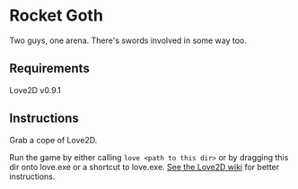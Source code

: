 Rocket Goth
===========
Two guys, one arena. There's swords involved in some way too.

Requirements
------------
Love2D v0.9.1

Instructions
------------
Grab a cope of Love2D.

Run the game by either calling `love <path to this dir>` or by dragging this
dir onto love.exe or a shortcut to love.exe. 
[See the Love2D wiki](http://www.love2d.org/wiki/Getting_Started) for better
instructions.
